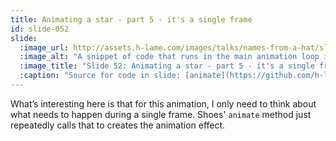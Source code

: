 ```yaml
---
title: Animating a star - part 5 - it's a single frame
id: slide-052
slide:
  :image_url: http://assets.h-lame.com/images/talks/names-from-a-hat/slides/052.png
  :image_alt: "A snippet of code that runs in the main animation loop is shown, all the code is highlighted; sources: animate: https://github.com/h-lame/lruggery/blob/4e02855d64a111c8ee72e1a736da7a868384a1f8/names_from_a_hat/hat.rb#L236-L238 / main_loop: https://github.com/h-lame/lruggery/blob/4e02855d64a111c8ee72e1a736da7a868384a1f8/names_from_a_hat/hat.rb#L210-L215 / do_magic: https://github.com/h-lame/lruggery/blob/4e02855d64a111c8ee72e1a736da7a868384a1f8/names_from_a_hat/hat.rb#L127-L133 / stop_magic: https://github.com/h-lame/lruggery/blob/4e02855d64a111c8ee72e1a736da7a868384a1f8/names_from_a_hat/hat.rb#L135-L137"
  :image_title: "Slide 52: Animating a star - part 5 - it's a single frame"
  :caption: "Source for code in slide: [animate](https://github.com/h-lame/lruggery/blob/4e02855d64a111c8ee72e1a736da7a868384a1f8/names_from_a_hat/hat.rb#L236-L238), [main_loop](https://github.com/h-lame/lruggery/blob/4e02855d64a111c8ee72e1a736da7a868384a1f8/names_from_a_hat/hat.rb#L210-L215), [do_magic](https://github.com/h-lame/lruggery/blob/4e02855d64a111c8ee72e1a736da7a868384a1f8/names_from_a_hat/hat.rb#L127-L133), [stop_magic](https://github.com/h-lame/lruggery/blob/4e02855d64a111c8ee72e1a736da7a868384a1f8/names_from_a_hat/hat.rb#L135-L137)"
---
```

What’s interesting here is that for this animation, I only need to think about what needs to happen during a single frame.  Shoes' `animate` method just repeatedly calls that to creates the animation effect.
